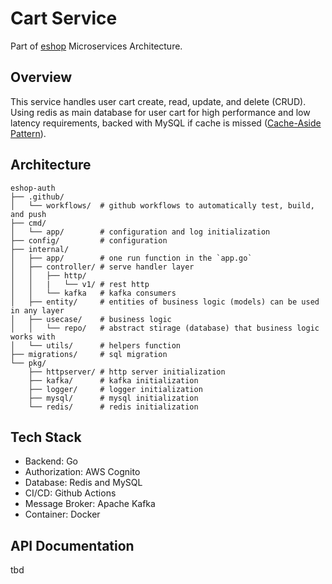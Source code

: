 # Cart Service
Part of [eshop](https://github.com/idoyudha/eshop) Microservices Architecture.

## Overview
This service handles user cart create, read, update, and delete (CRUD). Using redis as main database for user cart for high performance and low latency requirements, backed with MySQL if cache is missed ([Cache-Aside Pattern](https://learn.microsoft.com/en-us/azure/architecture/patterns/cache-aside)).

## Architecture
```
eshop-auth
├── .github/
│   └── workflows/  # github workflows to automatically test, build, and push
├── cmd/
│   └── app/        # configuration and log initialization
├── config/         # configuration
├── internal/   
│   ├── app/        # one run function in the `app.go`
│   ├── controller/ # serve handler layer
│   │   ├── http/
│   │   |   └── v1/ # rest http
│   │   └── kafka   # kafka consumers
│   ├── entity/     # entities of business logic (models) can be used in any layer
│   ├── usecase/    # business logic
│   │   └── repo/   # abstract stirage (database) that business logic works with
│   └── utils/      # helpers function
├── migrations/     # sql migration
└── pkg/
    ├── httpserver/ # http server initialization
    ├── kafka/      # kafka initialization
    ├── logger/     # logger initialization
    ├── mysql/      # mysql initialization
    └── redis/      # redis initialization
```

## Tech Stack
- Backend: Go
- Authorization: AWS Cognito
- Database: Redis and MySQL
- CI/CD: Github Actions
- Message Broker: Apache Kafka
- Container: Docker

## API Documentation
tbd
